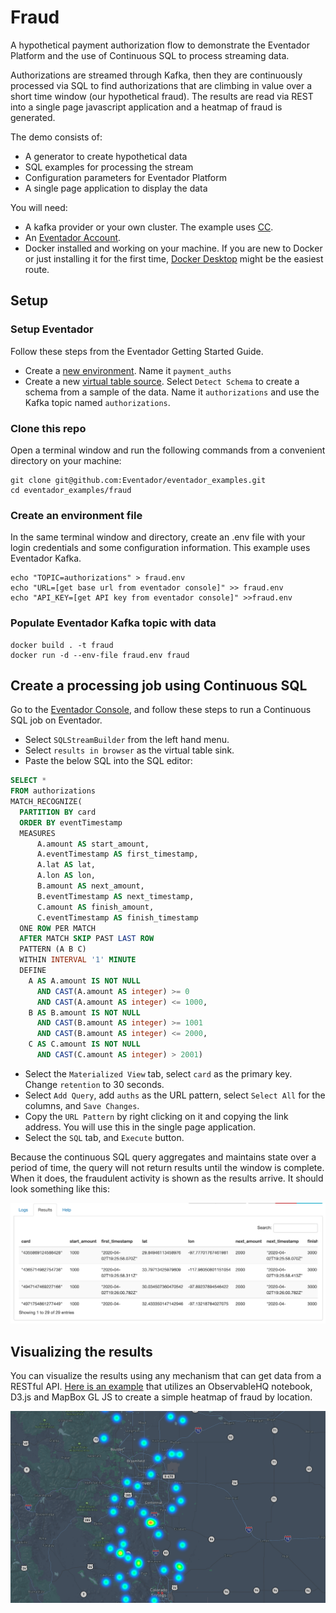 # Fraud
A hypothetical payment authorization flow to demonstrate the Eventador Platform and the use of Continuous SQL to process streaming data.

Authorizations are streamed through Kafka, then they are continuously processed via SQL to find authorizations that are climbing in value over a short time window (our hypothetical fraud). The results are read via REST into a single page javascript application and a heatmap of fraud is generated.

The demo consists of:

- A generator to create hypothetical data
- SQL examples for processing the stream
- Configuration parameters for Eventador Platform
- A single page application to display the data

You will need:

- A kafka provider or your own cluster. The example uses [CC](https://confluent.cloud/login).
- An [Eventador Account](https://eventador.cloud/register).
- Docker installed and working on your machine. If you are new to Docker or just installing it for the first time, [Docker Desktop](https://www.docker.com/products/docker-desktop) might be the easiest route.

## Setup

### Setup Eventador
Follow these steps from the Eventador Getting Started Guide.

- Create a [new environment](https://docs.eventador.io/sqlstreambuilder/ssb_getting_started/#1-create-a-cloud-environment). Name it `payment_auths`
- Create a new [virtual table source](https://docs.eventador.io/sqlstreambuilder/ssb_getting_started/#3-create-virtual-table-as-a-source). Select `Detect Schema` to create a schema from a sample of the data. Name it `authorizations` and use the Kafka topic named `authorizations`.

### Clone this repo
Open a terminal window and run the following commands from a convenient directory on your machine:

```
git clone git@github.com:Eventador/eventador_examples.git
cd eventador_examples/fraud
```

### Create an environment file
In the same terminal window and directory, create an .env file with your login credentials and some configuration information. This example uses Eventador Kafka.
```
echo "TOPIC=authorizations" > fraud.env
echo "URL=[get base url from eventador console]" >> fraud.env
echo "API_KEY=[get API key from eventador console]" >>fraud.env
```

### Populate Eventador Kafka topic with data
```
docker build . -t fraud
docker run -d --env-file fraud.env fraud
```

## Create a processing job using Continuous SQL

Go to the [Eventador Console](https://eventador.cloud/streambuilder_list), and follow these steps to run a Continuous SQL job on Eventador.

- Select `SQLStreamBuilder` from the left hand menu.
- Select `results in browser` as the virtual table sink.
- Paste the below SQL into the SQL editor:

```SQL
SELECT *
FROM authorizations
MATCH_RECOGNIZE(
  PARTITION BY card
  ORDER BY eventTimestamp
  MEASURES
      A.amount AS start_amount,
      A.eventTimestamp AS first_timestamp,
      A.lat AS lat,
      A.lon AS lon,
      B.amount AS next_amount,
      B.eventTimestamp AS next_timestamp,
      C.amount AS finish_amount,
      C.eventTimestamp AS finish_timestamp
  ONE ROW PER MATCH
  AFTER MATCH SKIP PAST LAST ROW
  PATTERN (A B C)
  WITHIN INTERVAL '1' MINUTE
  DEFINE
    A AS A.amount IS NOT NULL
      AND CAST(A.amount AS integer) >= 0
      AND CAST(A.amount AS integer) <= 1000,
    B AS B.amount IS NOT NULL
      AND CAST(B.amount AS integer) >= 1001
      AND CAST(B.amount AS integer) <= 2000,
    C AS C.amount IS NOT NULL
      AND CAST(C.amount AS integer) > 2001)
```

- Select the `Materialized View` tab, select `card` as the primary key. Change `retention` to 30 seconds.
- Select `Add Query`, add `auths` as the URL pattern, select `Select All` for the columns, and `Save Changes`.
- Copy the `URL Pattern` by right clicking on it and copying the link address. You will use this in the single page application.
- Select the `SQL` tab, and `Execute` button.

Because the continuous SQL query aggregates and maintains state over a period of time, the query will not return results until the window is complete. When it does, the fraudulent activity is shown as the results arrive. It should look something like this:

![img](img/ssb_snap.png)


## Visualizing the results

You can visualize the results using any mechanism that can get data from a RESTful API. [Here is an example](https://observablehq.com/@kgorman/untitled) that utilizes an ObservableHQ notebook, D3.js and MapBox GL JS to create a simple heatmap of fraud by location.

![img2](img/heatmap.png)

